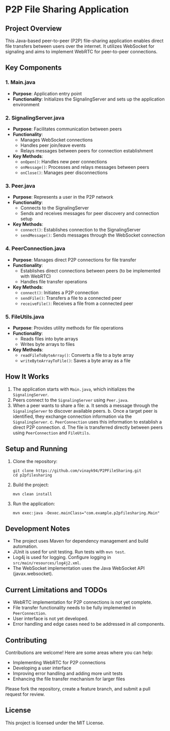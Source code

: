 # P2P File Sharing Application

## Project Overview

This Java-based peer-to-peer (P2P) file-sharing application enables direct file transfers between users over the internet. It utilizes WebSocket for signaling and aims to implement WebRTC for peer-to-peer connections.

## Key Components

### 1. Main.java
- **Purpose**: Application entry point
- **Functionality**: Initializes the SignalingServer and sets up the application environment

### 2. SignalingServer.java
- **Purpose**: Facilitates communication between peers
- **Functionality**:
  - Manages WebSocket connections
  - Handles peer join/leave events
  - Relays messages between peers for connection establishment
- **Key Methods**:
  - `onOpen()`: Handles new peer connections
  - `onMessage()`: Processes and relays messages between peers
  - `onClose()`: Manages peer disconnections

### 3. Peer.java
- **Purpose**: Represents a user in the P2P network
- **Functionality**:
  - Connects to the SignalingServer
  - Sends and receives messages for peer discovery and connection setup
- **Key Methods**:
  - `connect()`: Establishes connection to the SignalingServer
  - `sendMessage()`: Sends messages through the WebSocket connection

### 4. PeerConnection.java
- **Purpose**: Manages direct P2P connections for file transfer
- **Functionality**:
  - Establishes direct connections between peers (to be implemented with WebRTC)
  - Handles file transfer operations
- **Key Methods**:
  - `connect()`: Initiates a P2P connection
  - `sendFile()`: Transfers a file to a connected peer
  - `receiveFile()`: Receives a file from a connected peer

### 5. FileUtils.java
- **Purpose**: Provides utility methods for file operations
- **Functionality**:
  - Reads files into byte arrays
  - Writes byte arrays to files
- **Key Methods**:
  - `readFileToByteArray()`: Converts a file to a byte array
  - `writeByteArrayToFile()`: Saves a byte array as a file

## How It Works

1. The application starts with `Main.java`, which initializes the `SignalingServer`.
2. Peers connect to the `SignalingServer` using `Peer.java`.
3. When a peer wants to share a file:
   a. It sends a message through the `SignalingServer` to discover available peers.
   b. Once a target peer is identified, they exchange connection information via the `SignalingServer`.
   c. `PeerConnection` uses this information to establish a direct P2P connection.
   d. The file is transferred directly between peers using `PeerConnection` and `FileUtils`.

## Setup and Running

1. Clone the repository:
   ```
   git clone https://github.com/vinayk94/P2PFileSharing.git
   cd p2pfilesharing
   ```

2. Build the project:
   ```
   mvn clean install
   ```

3. Run the application:
   ```
   mvn exec:java -Dexec.mainClass="com.example.p2pfilesharing.Main"
   ```

## Development Notes

- The project uses Maven for dependency management and build automation.
- JUnit is used for unit testing. Run tests with `mvn test`.
- Log4j is used for logging. Configure logging in `src/main/resources/log4j2.xml`.
- The WebSocket implementation uses the Java WebSocket API (javax.websocket).

## Current Limitations and TODOs

- WebRTC implementation for P2P connections is not yet complete.
- File transfer functionality needs to be fully implemented in `PeerConnection`.
- User interface is not yet developed.
- Error handling and edge cases need to be addressed in all components.

## Contributing

Contributions are welcome! Here are some areas where you can help:
- Implementing WebRTC for P2P connections
- Developing a user interface
- Improving error handling and adding more unit tests
- Enhancing the file transfer mechanism for larger files

Please fork the repository, create a feature branch, and submit a pull request for review.

## License

This project is licensed under the MIT License.
